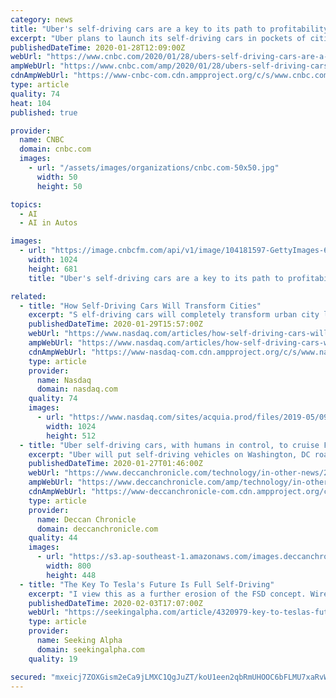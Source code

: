 ```yaml
---
category: news
title: "Uber's self-driving cars are a key to its path to profitability"
excerpt: "Uber plans to launch its self-driving cars in pockets of cities where weather, demand and other conditions are most favorable."
publishedDateTime: 2020-01-28T12:09:00Z
webUrl: "https://www.cnbc.com/2020/01/28/ubers-self-driving-cars-are-a-key-to-its-path-to-profitability.html"
ampWebUrl: "https://www.cnbc.com/amp/2020/01/28/ubers-self-driving-cars-are-a-key-to-its-path-to-profitability.html"
cdnAmpWebUrl: "https://www-cnbc-com.cdn.ampproject.org/c/s/www.cnbc.com/amp/2020/01/28/ubers-self-driving-cars-are-a-key-to-its-path-to-profitability.html"
type: article
quality: 74
heat: 104
published: true

provider:
  name: CNBC
  domain: cnbc.com
  images:
    - url: "/assets/images/organizations/cnbc.com-50x50.jpg"
      width: 50
      height: 50

topics:
  - AI
  - AI in Autos

images:
  - url: "https://image.cnbcfm.com/api/v1/image/104181597-GettyImages-605519688.jpg?v=1529473695"
    width: 1024
    height: 681
    title: "Uber's self-driving cars are a key to its path to profitability"

related:
  - title: "How Self-Driving Cars Will Transform Cities"
    excerpt: "S elf-driving cars will completely transform urban city landscapes, and possibly even change the nature of real estate as we know it. This transformation will both create and destroy trillions of dollars in wealth."
    publishedDateTime: 2020-01-29T15:57:00Z
    webUrl: "https://www.nasdaq.com/articles/how-self-driving-cars-will-transform-cities-2020-01-29"
    ampWebUrl: "https://www.nasdaq.com/articles/how-self-driving-cars-will-transform-cities-2020-01-29?amp"
    cdnAmpWebUrl: "https://www-nasdaq-com.cdn.ampproject.org/c/s/www.nasdaq.com/articles/how-self-driving-cars-will-transform-cities-2020-01-29?amp"
    type: article
    provider:
      name: Nasdaq
      domain: nasdaq.com
    quality: 74
    images:
      - url: "https://www.nasdaq.com/sites/acquia.prod/files/2019-05/0902-Q19%20Total%20Markets%20photos%20and%20gif_CC8.jpg"
        width: 1024
        height: 512
  - title: "Uber self-driving cars, with humans in control, to cruise Friday"
    excerpt: "Uber will put self-driving vehicles on Washington, DC roads Friday with human drivers in control, the ride share company said on Thursday, as it seeks to collect data for future deployment of fully self-driving vehicles. Uber is collecting similar road data to support development of self-driving in Dallas, San Francisco and Toronto with human ..."
    publishedDateTime: 2020-01-27T01:46:00Z
    webUrl: "https://www.deccanchronicle.com/technology/in-other-news/270120/uber-self-driving-cars-with-humans-in-control-to-cruise-friday.html"
    ampWebUrl: "https://www.deccanchronicle.com/amp/technology/in-other-news/270120/uber-self-driving-cars-with-humans-in-control-to-cruise-friday.html"
    cdnAmpWebUrl: "https://www-deccanchronicle-com.cdn.ampproject.org/c/s/www.deccanchronicle.com/amp/technology/in-other-news/270120/uber-self-driving-cars-with-humans-in-control-to-cruise-friday.html"
    type: article
    provider:
      name: Deccan Chronicle
      domain: deccanchronicle.com
    quality: 44
    images:
      - url: "https://s3.ap-southeast-1.amazonaws.com/images.deccanchronicle.com/dc-Cover-an17lvrcpdqb5p53tj9j3rpdq2-20181017073142.Medi.jpeg"
        width: 800
        height: 448
  - title: "The Key To Tesla's Future Is Full Self-Driving"
    excerpt: "I view this as a further erosion of the FSD concept. Wired took note of his definition early 19': “I think we will be ‘feature-complete’ on full self-driving this year, meaning the car will be able to find you in a parking lot, pick you up, take you all the way to your destination without an intervention this year,” Musk said during a ..."
    publishedDateTime: 2020-02-03T17:07:00Z
    webUrl: "https://seekingalpha.com/article/4320979-key-to-teslas-future-is-full-self-driving"
    type: article
    provider:
      name: Seeking Alpha
      domain: seekingalpha.com
    quality: 19

secured: "mxeicj7ZOXGism2eCa9jLMXC1QgJuZT/koU1een2qbRmUHOOC6bFLMU7xaRvW1V//5FD0to3Pu6tNguRpaPYRCzVCJOu/7hVTn9OEzedKrO4E10CIKx23GmEkim4GtYdXhbjVPZVfpMVq2h6RtPgg5NoUsqdVVFp3u9pE25zwjE0Udhj6I1FMK9Mh8/gHlgaIW7GrFIdu1F35e8J02w9YTe6GddIAcEbtZOVW/manqbB3Tmz0VODEwUqZRcK2mtrsZhLtsoAuHEvhtv9CS8d3pS/6l1FbLuyTqbqZ8gnDY0JNzsf5fTMdZEVdxNxzwTqx49AV82CSm8krHmpfsA0XYgRuLYjovxo5PemSmINyiv7SUMADz5pgmBwkFa/7TB2GlgCJmtxWzmWJ/O1W159/W0P9c+l9Oeroj4cMfkPMlmtflDAHUjpsL8CThyDDUpW/lSuVyauebQZPc2mQGnDn5/qCL5sZfRfwnqylupCUCU=;SNxV3wzB264wdsce0L9pmg=="
---
```


